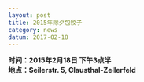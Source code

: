 ```yaml
---
layout: post
title: 2015年除夕包饺子
category: news
datum: 2017-02-18
---
```

**时间：2015年2月18日 下午3点半**  
**地点：Seilerstr. 5, Clausthal-Zellerfeld**